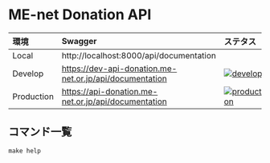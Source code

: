 # ME-net Donation API

| 環境          | Swagger                                                 | ステタス                                                                                                                                                                                                    |
|:------------|:--------------------------------------------------------|:--------------------------------------------------------------------------------------------------------------------------------------------------------------------------------------------------------|
| Local       | http://localhost:8000/api/documentation                 |                                                                                                                                                                                                         |
| Develop     | https://dev-api-donation.me-net.or.jp/api/documentation | [![develop](https://github.com/BishwasKoirala/menet-donation-api/actions/workflows/develop.yml/badge.svg)](https://github.com/BishwasKoirala/menet-donation-api/actions/workflows/develop.yml)          |                                                 |
| Production  | https://api-donation.me-net.or.jp/api/documentation     | [![production](https://github.com/BishwasKoirala/menet-donation-api/actions/workflows/production.yml/badge.svg)](https://github.com/BishwasKoirala/menet-donation-api/actions/workflows/production.yml) |

## コマンド一覧

```shell
make help
```
